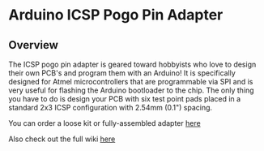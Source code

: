 <h1>Arduino ICSP Pogo Pin Adapter</h1>

## Overview

The ICSP pogo pin adapter is geared toward hobbyists who love to design their own PCB's and program them with an Arduino!
It is specifically designed for Atmel microcontrollers that are programmable via SPI and is very useful for
flashing the Arduino bootloader to the chip. The only thing you have to do is design your PCB with six test
point pads placed in a standard 2x3 ICSP configuration with 2.54mm (0.1") spacing.

You can order a loose kit or fully-assembled adapter [here](https://www.botletics.com/products/jmbmv09r6hr0xxgv70e3i7arfy8cz9)

Also check out the full wiki [here](https://github.com/botletics/Arduino-ICSP-Pogo-Pin-Adapter/wiki)
